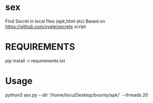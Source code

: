 # sex
Find Secret in local files (apk,html etc)
Based on https://github.com/xyele/secretx script

# REQUIREMENTS

pip install -r requirements.txt

# Usage
python3 sex.py --dir  '/home/locu/Desktop/bounty/apk/' --threads 20

